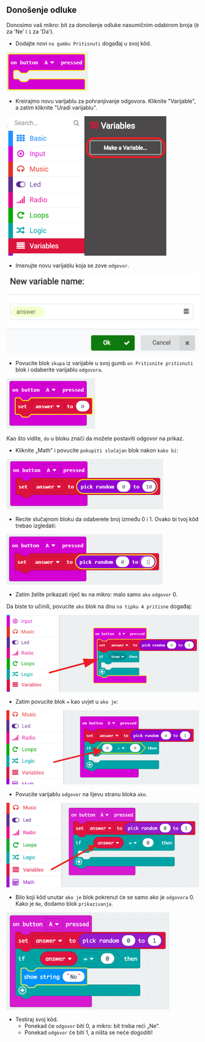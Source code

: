 ## Donošenje odluke

Donosimo vaš mikro: bit za donošenje odluke nasumičnim odabirom broja (`0` za 'Ne' i `1` za 'Da').

+ Dodajte novi `na gumbu Pritisnuti` događaj u svoj kôd.

![screenshot](images/fortune-on-a-pressed.png)

+ Kreirajmo novu varijablu za pohranjivanje odgovora. Kliknite "Varijable", a zatim kliknite "Uradi varijablu".

![screenshot](images/fortune-variables.png)

+ Imenujte novu varijablu koja se zove `odgovor`.

![screenshot](images/fortune-answer.png)

+ Povucite blok `skupa` iz varijable u svoj gumb `on Pritisnite pritisnuti` blok i odaberite varijablu `odgovora`.

![snimka zaslona](images/fortune-set.png)

Kao što vidite, `do` u bloku znači da možete postaviti odgovor na prikaz.

+ Kliknite „Math” i povucite `pokupiti slučajan` blok nakon `kako bi`:

![screenshot](images/fortune-random.png)

+ Recite slučajnom bloku da odaberete broj između 0 i 1. Ovako bi tvoj kôd trebao izgledati:

![screenshot](images/fortune-random-1.png)

+ Zatim želite prikazati riječ `No` na mikro: malo samo `ako` `odgovor` 0.

Da biste to učinili, povucite `ako` blok na dnu `na tipku A pritisne` događaj:

![screenshot](images/fortune-if.png)

+ Zatim povucite blok `=` kao uvjet u `ako je`:

![screenshot](images/fortune-equals.png)

+ Povucite varijablu `odgovor` na lijevu stranu bloka `ako`.

![screenshot](images/fortune-if-finished.png)

+ Bilo koji kôd unutar `ako je` blok pokrenut će se samo ako je `odgovora` 0. Kako je `Ne`, dodamo blok `prikazivanja`.

![screenshot](images/fortune-no.png)

+ Testiraj svoj kôd. 
    + Ponekad će `odgovor` biti 0, a mikro: bit treba reći „Ne“.
    + Ponekad `odgovor` će biti 1, a ništa se neće dogoditi!